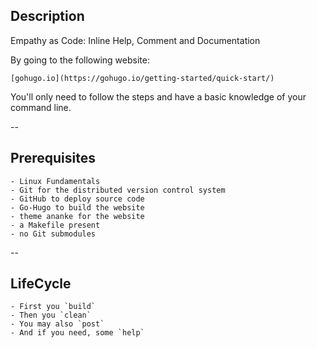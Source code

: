 ## Description

Empathy as Code: Inline Help, Comment and Documentation

By going to the following website:

    [gohugo.io](https://gohugo.io/getting-started/quick-start/)

You'll only need to follow the steps and have a basic knowledge of your command line.

--

## Prerequisites

    - Linux Fundamentals
    - Git for the distributed version control system
    - GitHub to deploy source code
    - Go-Hugo to build the website
    - theme ananke for the website
    - a Makefile present
    - no Git submodules

--

## LifeCycle

    - First you `build`
    - Then you `clean`
    - You may also `post`
    - And if you need, some `help`